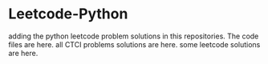 # Leetcode-Python
adding the python leetcode problem solutions in this repositories. 
The code files are here.
all CTCI problems solutions are here.
some leetcode solutions are here.
















































































































































































































































































































































































































































































































































































































































































































































































